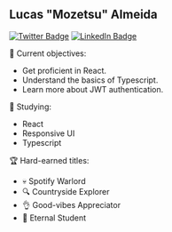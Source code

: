 ## Lucas "Mozetsu" Almeida

[![Twitter Badge](https://img.shields.io/badge/Mozetsu-424a53?style=flat-square&labelColor=424a53&logo=twitter&logoColor=white&link=https://twitter.com/mozetsu)](https://twitter.com/mozetsu)
[![LinkedIn Badge](https://img.shields.io/badge/Mozetsu-424a53?style=flat-square&labelColor=424a53&logo=linkedin&logoColor=white&link=https://www.linkedin.com/in/mozetsu)](https://www.linkedin.com/in/mozetsu/)

🎯 Current objectives:

- Get proficient in React.
- Understand the basics of Typescript.
- Learn more about JWT authentication.

📖 Studying:

- React
- Responsive UI
- Typescript

🏆 Hard-earned titles:

- 💀 Spotify Warlord
- 🔍 Countryside Explorer
- 👌 Good-vibes Appreciator
- 📘 Eternal Student
